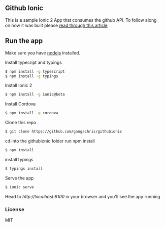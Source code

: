 ## Github Ionic
This is a sample Ionic 2 App that consumes the github API. To follow along on how it was built please [read  through this article](https://scotch.io/tutorials/build-a-mobile-app-with-angular-2-and-ionic-2)

## Run the app
Make sure you have [nodejs](https://nodejs.org/en/) installed.

Install typecript and typings
```bash
$ npm install -g typescript
$ npm install -g typings
```

Install Ionic 2
```bash
$ npm install -g ionic@beta
```

Install Cordova
```bash
$ npm install -g cordova
```

Clone this repo
```bash
$ git clone https://github.com/gangachris/githubionic
```

cd into the githubionic folder run npm install
```bash
$ npm install
```
install typings
```bash
$ typings install
```

Serve the app
```bash
$ ionic serve
```

Head to *http://localhost:8100* in your browser and you'll see the app running

### License
MIT